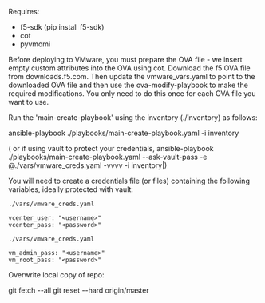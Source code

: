 Requires: 

 - f5-sdk (pip install f5-sdk)
 - cot 
 - pyvmomi

Before deploying to VMware, you must prepare the OVA file - we insert empty custom attributes into the OVA using cot.  Download the f5 OVA file from downloads.f5.com.  Then update the vmware_vars.yaml to point to the downloaded OVA file and then use the ova-modify-playbook to make the required modifications.  You only need to do this once for each OVA file you want to use.


Run the 'main-create-playbook' using the inventory (./inventory) as follows:

ansible-playbook ./playbooks/main-create-playbook.yaml -i inventory

( or if using vault to protect your credentials, ansible-playbook ./playbooks/main-create-playbook.yaml --ask-vault-pass -e @./vars/vmware_creds.yaml -vvvv -i inventory|)

You will need to create a credentials file (or files) containing the following variables, ideally protected with vault:

    ./vars/vmware_creds.yaml

    vcenter_user: "<username>"
    vcenter_pass: "<password>"

    ./vars/vmware_creds.yaml
    
    vm_admin_pass: "<username>"
    vm_root_pass: "<password>"


Overwrite local copy of repo:

git fetch --all
git reset --hard origin/master
